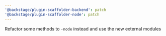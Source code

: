 ```yaml
---
'@backstage/plugin-scaffolder-backend': patch
'@backstage/plugin-scaffolder-node': patch
---
```


Refactor some methods to `-node` instead and use the new external modules
